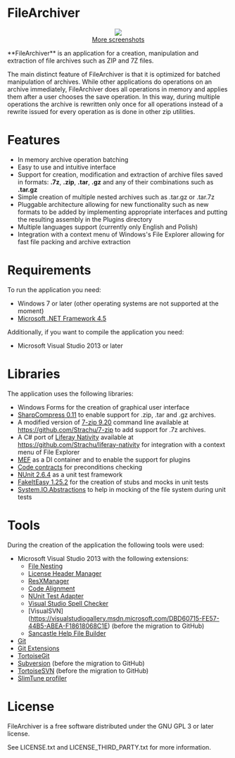 # FileArchiver
<p align="center">
<img src="https://raw.githubusercontent.com/wiki/Strachu/FileArchiver/Screenshots/Main%20window.png"/><br/>
<a href="https://github.com/Strachu/FileArchiver/wiki/Screenshots">More screenshots</a>
</p>
**FileArchiver** is an application for a creation, manipulation and extraction of file archives such as ZIP and 7Z files.

The main distinct feature of FileArchiver is that it is optimized for batched manipulation of archives.
While other applications do operations on an archive immediately, FileArchiver does all operations in memory and applies them
after a user chooses the save operation. In this way, during multiple operations the archive is rewritten only once for all
operations instead of a rewrite issued for every operation as is done in other zip utilities.

# Features
- In memory archive operation batching
- Easy to use and intuitive interface
- Support for creation, modification and extraction of archive files saved in formats: **.7z**, **.zip**, **.tar**, **.gz** and any of their combinations such as **.tar.gz**
- Simple creation of multiple nested archives such as .tar.gz or .tar.7z
- Pluggable architecture allowing for new functionality such as new formats to be added by implementing appropriate interfaces 
and putting the resulting assembly in the Plugins directory
- Multiple languages support (currently only English and Polish)
- Integration with a context menu of Windows's File Explorer allowing for fast file packing and archive extraction

# Requirements
To run the application you need:
- Windows 7 or later (other operating systems are not supported at the moment)
- [Microsoft .NET Framework 4.5](https://www.microsoft.com/en-us/download/details.aspx?id=30653)

Additionally, if you want to compile the application you need:
- Microsoft Visual Studio 2013 or later

# Libraries
The application uses the following libraries:
- Windows Forms for the creation of graphical user interface
- [SharpCompress 0.11](https://github.com/adamhathcock/sharpcompress) to enable support for .zip, .tar and .gz archives.
- A modified version of [7-zip 9.20](http://www.7-zip.org/) command line available at https://github.com/Strachu/7-zip to add support for .7z archives.
- A C# port of [Liferay Nativity](https://github.com/liferay/liferay-nativity) available at https://github.com/Strachu/liferay-nativity for integration with a context menu of File Explorer
- [MEF](https://msdn.microsoft.com/en-us/library/dd460648%28v=vs.110%29.aspx) as a DI container and to enable the support for plugins
- [Code contracts](https://visualstudiogallery.msdn.microsoft.com/1ec7db13-3363-46c9-851f-1ce455f66970) for preconditions checking
- [NUnit 2.6.4](http://www.nunit.org/) as a unit test framework
- [FakeItEasy 1.25.2](https://github.com/FakeItEasy/FakeItEasy) for the creation of stubs and mocks in unit tests
- [System.IO.Abstractions](https://github.com/tathamoddie/System.IO.Abstractions) to help in mocking of the file system during unit tests

# Tools
During the creation of the application the following tools were used:
- Microsoft Visual Studio 2013 with the following extensions:
  - [File Nesting](https://visualstudiogallery.msdn.microsoft.com/3ebde8fb-26d8-4374-a0eb-1e4e2665070c)
  - [License Header Manager](https://visualstudiogallery.msdn.microsoft.com/5647a099-77c9-4a49-91c3-94001828e99e)
  - [ResXManager](https://visualstudiogallery.msdn.microsoft.com/3b64e04c-e8de-4b97-8358-06c73a97cc68)
  - [Code Alignment](https://visualstudiogallery.msdn.microsoft.com/7179e851-a263-44b7-a177-1d31e33c84fd/)
  - [NUnit Test Adapter](https://visualstudiogallery.msdn.microsoft.com/6ab922d0-21c0-4f06-ab5f-4ecd1fe7175d)
  - [Visual Studio Spell Checker](https://visualstudiogallery.msdn.microsoft.com/a23de100-31a1-405c-b4b7-d6be40c3dfff)
  - [VisualSVN] (https://visualstudiogallery.msdn.microsoft.com/DBD60715-FE57-44B5-ABEA-F18618068C1E) (before the migration to GitHub)
  - [Sancastle Help File Builder](https://github.com/EWSoftware/SHFB)
- [Git](https://git-scm.com/)
- [Git Extensions](https://github.com/gitextensions/gitextensions)
- [TortoiseGit](https://code.google.com/p/tortoisegit/)
- [Subversion](https://subversion.apache.org/) (before the migration to GitHub)
- [TortoiseSVN](http://tortoisesvn.net/) (before the migration to GitHub)
- [SlimTune profiler](https://code.google.com/p/slimtune/)

# License
FileArchiver is a free software distributed under the GNU GPL 3 or later license.

See LICENSE.txt and LICENSE_THIRD_PARTY.txt for more information.
